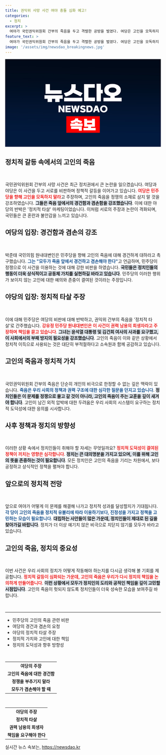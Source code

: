 ```yaml
---
title: 권익위 사망 사건 여야 충돌 심화 예고!
categories:
  - 정치
excerpt: >
  여야가 국민권익위원회 간부의 죽음을 두고 격렬한 공방을 벌였다. 여당은 고인을 모독하지 말라며 민주당에 경건함을 요구한 반면, 야당은 정치적 타살이라 반격하며 김건희 여사의 사과와 종합특검 출범을 예고했다.
feature_text: >
  여야가 국민권익위원회 간부의 죽음을 두고 격렬한 공방을 벌였다. 여당은 고인을 모독하지 말라며 민주당에 경건함을 요구한 반면, 야당은 정치적 타살이라 반격하며 김건희 여사의 사과와 종합특검 출범을 예고했다.
image: '/assets/img/newsdao_breakingnews.jpg'
---
```


<p><img src="/assets/img/newsdao_breakingnews.jpg" alt="koreaapp 속보" /></p>

<h2 data-ke-size="size26">정치적 갈등 속에서의 고인의 죽음</h2>

<p data-ke-size="size16">&nbsp;</p>

<p>국민권익위원회 간부의 사망 사건은 최근 정치권에서 큰 논란을 일으켰습니다. 여당과 야당은 이 사건을 두고 서로를 비판하며 정책적 갈등을 이어가고 있습니다. <b><span style="color: #ee2323;">여당은 민주당을 향해 고인을 모독하지 말라</span></b>고 주장하며, 고인의 죽음을 정쟁의 소재로 삼지 말 것을 강조하였습니다. <b><span style="background-color: #21538527;">그들은 죽음 앞에서의 경건함과 겸손함을 강조했습니다</span></b>. 이에 대한 야당의 반박은 '정치적 타살' 마케팅이었습니다. 이처럼 서로의 주장과 논란이 격화되며, 국민들은 큰 혼란과 불안감을 느끼고 있습니다. </p>

<h2 data-ke-size="size26">여당의 입장: 경건함과 겸손의 강조</h2>

<p data-ke-size="size16">&nbsp;</p>

<p>박준태 국민의힘 원내대변인은 민주당을 향해 고인의 죽음에 대해 경건하게 대하라고 촉구했습니다. <b><span style="color: #1a5490;">그는 "모두가 죽음 앞에서 경건하고 겸손해야 한다"</span></b>고 언급하며, 민주당이 정쟁으로 이 사건을 이용하는 것에 대해 강한 비판을 하였습니다. <b><span style="background-color: #21538527;">국민들은 정치인들의 행동이 더욱 상식적이고 공동체 가치를 실현하길 바라고 있습니다</span></b>. 민주당의 이러한 행위가 보이지 않는 고인에 대한 예의와 존중이 결여된 것이라는 주장입니다.</p>

<h2 data-ke-size="size26">야당의 입장: 정치적 타살 주장</h2>

<p data-ke-size="size16">&nbsp;</p>

<p>이에 대해 민주당은 여당의 비판에 대해 반박하고, 권익위 간부의 죽음을 '정치적 타살'로 간주했습니다. <b><span style="color: #ee2323;">강유정 민주당 원내대변인은 이 사건이 권력 남용의 희생자라고 주장하며 책임을 묻고 있습니다</span></b>. <b><span style="background-color: #21538527;">그녀는 윤석열 대통령 및 김건희 여사의 사과를 요구했고, 이 사회에서의 부패 방지의 필요성을 강조했습니다</span></b>. 고인의 죽음이 이와 같은 상황에서 정치적 이득으로 사용되는 것은 대단히 부적절하다고 소속원과 함께 공감하고 있습니다.</p>

<h2 data-ke-size="size26">고인의 죽음과 정치적 가치</h2>

<p data-ke-size="size16">&nbsp;</p>

<p>국민권익위원회 간부의 죽음은 단순히 개인의 비극으로 한정할 수 없는 깊은 맥락이 있습니다. <b><span style="color: #1a5490;">죽음은 우리 사회의 정책과 권력 구조에 대한 심각한 질문을 던지고 있습니다</span></b>. <b><span style="background-color: #21538527;">정치인들은 이 문제를 정쟁으로 물고 갈 것이 아니라, 고인의 죽음이 주는 교훈을 깊이 새겨야 합니다</span></b>. 고인이 남긴 외적 압박에 대한 두려움은 우리 사회의 시스템이 요구하는 정치적 도덕성에 대한 응의를 시사합니다.</p>

<h2 data-ke-size="size26">사후 정책과 정치의 방향성</h2>

<p data-ke-size="size16">&nbsp;</p>

<p>이러한 상황 속에서 정치인들이 취해야 할 자세는 무엇일까요? <b><span style="color: #ee2323;">정치적 도덕성이 결여된 정책이 끼치는 영향은 심각합니다</span></b>. <b><span style="background-color: #21538527;">정치는 큰 대의명분을 가지고 있으며, 이를 위해 고인의 뜻을 존중하는 것이 필요합니다</span></b>. 모든 정치인은 고인의 죽음을 기리는 차원에서, 보다 공정하고 상식적인 정책을 펼쳐야 합니다.</p>

<h2 data-ke-size="size26">앞으로의 정치적 전망</h2>

<p data-ke-size="size16">&nbsp;</p>

<p>앞으로 여야가 어떻게 이 문제를 해결해 나가고 정치적 성과를 달성할지가 기대됩니다. <b><span style="color: #1a5490;">각 당이 고인의 죽음을 정치적 유불리에 따라 이용하기보다, 진정성을 가지고 정책을 고민하는 모습이 필요합니다</span></b>. <b><span style="background-color: #21538527;">대립하는 사안들이 많은 가운데, 정치인들이 제대로 된 길을 찾아가길 바랍니다</span></b>. 정치가 더 이상 예기치 않은 비극으로 치닫지 않기를 모두가 바라고 있습니다.</p>

<h2 data-ke-size="size26">고인의 죽음, 정치의 중요성</h2>

<p data-ke-size="size16">&nbsp;</p>

<p>이번 사건은 우리 사회의 정치가 어떻게 작동해야 하는지를 다시금 생각해 볼 기회를 제공합니다. <b><span style="color: #ee2323;">정치적 갈등이 심화되는 가운데, 고인의 죽음은 우리가 다시 정치의 책임을 논의하게 만들어줍니다</span></b>. <b><span style="background-color: #21538527;">이런 상황에서 모두가 정치인의 도리와 공적인 책임을 깊이 고민할 시점입니다</span></b>. 고인의 죽음이 헛되지 않도록 정치인들이 더욱 성숙한 모습을 보여주길 바랍니다.</p>

<p data-ke-size="size16">&nbsp;</p>

<hr />

<ul>
    <li>민주당의 고인의 죽음 관련 비판</li>
    <li>여당의 경건과 겸손의 요청</li>
    <li>야당의 정치적 타살 주장</li>
    <li>정치적 가치와 고인에 대한 책임</li>
    <li>정치의 도덕성과 향후 방향성</li>
</ul>

<p data-ke-size="size16">&nbsp;</p>

<table>
    <tr>
        <td style="text-align: center; height: 17px;"><b>여당의 주장</b></td>
    </tr>
    <tr>
        <td style="text-align: center; height: 17px;"><b>고인의 죽음에 대한 경건함</b></td>
    </tr>
    <tr>
        <td style="text-align: center; height: 17px;"><b>정쟁을 부추기지 말라</b></td>
    </tr>
    <tr>
        <td style="text-align: center; height: 17px;"><b>모두가 겸손해야 할 때</b></td>
    </tr>
</table>

<p data-ke-size="size16">&nbsp;</p>

<table>
    <tr>
        <td style="text-align: center; height: 17px;"><b>야당의 주장</b></td>
    </tr>
    <tr>
        <td style="text-align: center; height: 17px;"><b>정치적 타살</b></td>
    </tr>
    <tr>
        <td style="text-align: center; height: 17px;"><b>권력 남용의 희생자</b></td>
    </tr>
    <tr>
        <td style="text-align: center; height: 17px;"><b>책임을 요구해야 한다</b></td>
    </tr>
</table>
실시간 뉴스 속보는, <a href="https://newsdao.kr" rel="dofollow">https://newsdao.kr</a>


